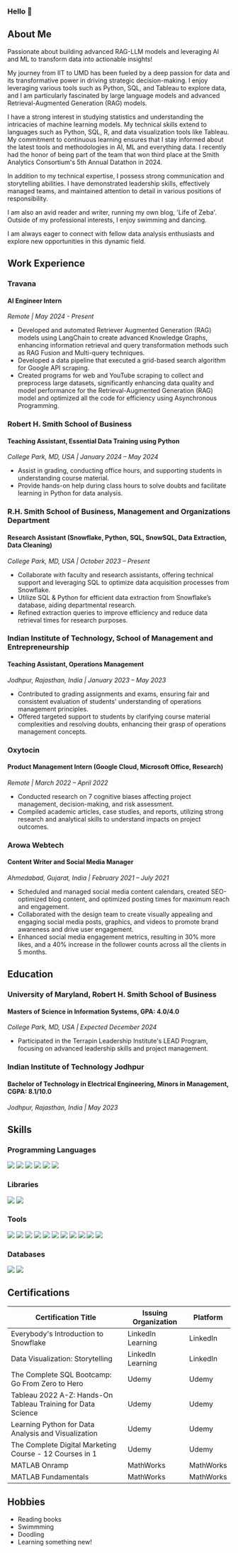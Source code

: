 ### Hello 👋

## About Me
Passionate about building advanced RAG-LLM models and leveraging AI and ML to transform data into actionable insights!

My journey from IIT to UMD has been fueled by a deep passion for data and its transformative power in driving strategic decision-making. I enjoy leveraging various tools such as Python, SQL, and Tableau to explore data, and I am particularly fascinated by large language models and advanced Retrieval-Augmented Generation (RAG) models.

I have a strong interest in studying statistics and understanding the intricacies of machine learning models. My technical skills extend to languages such as Python, SQL, R, and data visualization tools like Tableau. My commitment to continuous learning ensures that I stay informed about the latest tools and methodologies in AI, ML and everything data. I recently had the honor of being part of the team that won third place at the Smith Analytics Consortium's 5th Annual Datathon in 2024.

In addition to my technical expertise, I possess strong communication and storytelling abilities. I have demonstrated leadership skills, effectively managed teams, and maintained attention to detail in various positions of responsibility. 

I am also an avid reader and writer, running my own blog, 'Life of Zeba'. Outside of my professional interests, I enjoy swimming and dancing. 

I am always eager to connect with fellow data analysis enthusiasts and explore new opportunities in this dynamic field.

## Work Experience 

### Travana
#### AI Engineer Intern
*Remote | May 2024 - Present*
- Developed and automated Retriever Augmented Generation (RAG) models using LangChain to create advanced Knowledge Graphs, enhancing information retrieval and query transformation methods such as RAG Fusion and Multi-query techniques.
- Developed a data pipeline that executed a grid-based search algorithm for Google API scraping. 
- Created programs for web and YouTube scraping to collect and preprocess large datasets, significantly enhancing data quality and model performance for the Retrieval-Augmented Generation (RAG) model and optimized all the code for efficiency using Asynchronous Programming.

### Robert H. Smith School of Business
#### Teaching Assistant, Essential Data Training using Python
*College Park, MD, USA | January 2024 – May 2024*
- Assist in grading, conducting office hours, and supporting students in understanding course material.
- Provide hands-on help during class hours to solve doubts and facilitate learning in Python for data analysis.

### R.H. Smith School of Business, Management and Organizations Department
#### Research Assistant (Snowflake, Python, SQL, SnowSQL, Data Extraction, Data Cleaning)
*College Park, MD, USA | October 2023 – Present*
- Collaborate with faculty and research assistants, offering technical support and leveraging SQL to optimize data acquisition processes from Snowflake.
- Utilize SQL & Python for efficient data extraction from Snowflake’s database, aiding departmental research.
- Refined extraction queries to improve efficiency and reduce data retrieval times for research purposes.

### Indian Institute of Technology, School of Management and Entrepreneurship
#### Teaching Assistant, Operations Management
*Jodhpur, Rajasthan, India | January 2023 – May 2023*
- Contributed to grading assignments and exams, ensuring fair and consistent evaluation of students' understanding of operations management principles.
- Offered targeted support to students by clarifying course material complexities and resolving doubts, enhancing their grasp of operations management concepts.

### Oxytocin
#### Product Management Intern (Google Cloud, Microsoft Office, Research)
*Remote | March 2022 – April 2022*
- Conducted research on 7 cognitive biases affecting project management, decision-making, and risk assessment.
- Compiled academic articles, case studies, and reports, utilizing strong research and analytical skills to understand impacts on project outcomes.

### Arowa Webtech 
#### Content Writer and Social Media Manager
*Ahmedabad, Gujarat, India | February 2021 – July 2021*
- Scheduled and managed social media content calendars, created SEO-optimized blog content, and optimized posting times for maximum reach and engagement.
- Collaborated with the design team to create visually appealing and engaging social media posts, graphics, and videos to promote brand awareness and drive user engagement.
- Enhanced social media engagement metrics, resulting in 30% more likes, and a 40% increase in the follower counts across all the clients in 5 months.


## Education
### University of Maryland, Robert H. Smith School of Business
#### Masters of Science in Information Systems, GPA: 4.0/4.0
*College Park, MD, USA | Expected December 2024*
- Participated in the Terrapin Leadership Institute's LEAD Program, focusing on advanced leadership skills and project management.

### Indian Institute of Technology Jodhpur
#### Bachelor of Technology in Electrical Engineering, Minors in Management, CGPA: 8.1/10.0
*Jodhpur, Rajasthan, India | May 2023*


## Skills
### Programming Languages
<p>
  <img src="https://img.shields.io/badge/Python-FF3473?style=for-the-badge&logo=python&logoColor=white" />
  <img src="https://img.shields.io/badge/R-30E584?style=for-the-badge&logo=r&logoColor=white" />
  <img src="https://img.shields.io/badge/SQL-FF5353?style=for-the-badge&logo=sql&logoColor=white" />
  <img src="https://img.shields.io/badge/JSON-FF8F4A?style=for-the-badge&logo=json&logoColor=white" />
  <img src="https://img.shields.io/badge/C-FFDB45?style=for-the-badge&logo=C&logoColor=white" />
  <img src="https://img.shields.io/badge/Pyspark-4694FF?style=for-the-badge&logo=pyspark&logoColor=white" />
</p>

### Libraries
<p>
  <img src="https://img.shields.io/badge/Pandas-20232A?style=for-the-badge&logo=pandas&logoColor=61DAFB" />
  <img src="https://img.shields.io/badge/Numpy-339933?style=for-the-badge&logo=numpy&logoColor=white" />
</p>

### Tools 
<p>
  <img src="https://img.shields.io/badge/R_Studio-1D1A39?style=for-the-badge&logo=r%20studio&logoColor=white" />
  <img src="https://img.shields.io/badge/Tableau-451952?style=for-the-badge&logo=tableau&logoColor=white" />
  <img src="https://img.shields.io/badge/Snowflake-662549?style=for-the-badge&logo=snowflake&logoColor=white" />
  <img src="https://img.shields.io/badge/Jupyter_Notebook-AE445A?style=for-the-badge&logo=jupyter%20notebook&logoColor=white" />
  <img src="https://img.shields.io/badge/Visual_Studio_Code-F39F5A?style=for-the-badge&logo=visual%20studio%20code&logoColor=white" />
  <img src="https://img.shields.io/badge/SQL_Server_Management_Studio-E8BCB9?style=for-the-badge&logo=sql%20server%20management%20studio&logoColor=white" />
  <img src="https://img.shields.io/badge/Github-E34F26?style=for-the-badge&logo=github&logoColor=white" />
  <img src="https://img.shields.io/badge/Hadoop-E34F26?style=for-the-badge&logo=hadoop&logoColor=white" />
  <img src="https://img.shields.io/badge/Hive-1572B6?style=for-the-badge&logo=hive&logoColor=white" />
  <img src="https://img.shields.io/badge/Pig-323330?style=for-the-badge&logo=pig&logoColor=F7DF1E" />
  <img src="https://img.shields.io/badge/Neo4j-007ACC?style=for-the-badge&logo=neo4j&logoColor=white" />
</p>

### Databases
<p>
  <img src="https://img.shields.io/badge/PostgreSQL-4694FF?style=for-the-badge&logo=postgresql&logoColor=white" />
  <img src="https://img.shields.io/badge/MongoDB-30E584?style=for-the-badge&logo=mongodb&logoColor=white" />
</p>

## Certifications

| Certification Title                                         | Issuing Organization | Platform      |
|-------------------------------------------------------------|----------------------|---------------|
| Everybody's Introduction to Snowflake                       | LinkedIn Learning    | LinkedIn      |
| Data Visualization: Storytelling                            | LinkedIn Learning    | LinkedIn      |
| The Complete SQL Bootcamp: Go From Zero to Hero             | Udemy                | Udemy         |
| Tableau 2022 A-Z: Hands-On Tableau Training for Data Science| Udemy                | Udemy         |
| Learning Python for Data Analysis and Visualization         | Udemy                | Udemy         |
| The Complete Digital Marketing Course - 12 Courses in 1     | Udemy                | Udemy         |
| MATLAB Onramp                                               | MathWorks            | MathWorks     |
| MATLAB Fundamentals                                         | MathWorks            | MathWorks     |


## Hobbies
- Reading books
- Swimmming
- Doodling
- Learning something new!

